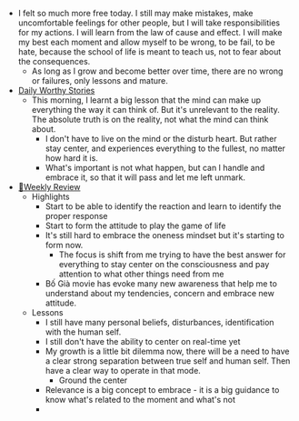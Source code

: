 - I felt so much more free today. I still may make mistakes, make uncomfortable feelings for other people, but I will take responsibilities for my actions. I will learn from the law of cause and effect. I will make my best each moment and allow myself to be wrong, to be fail, to be hate, because the school of life is meant to teach us, not to fear about the consequences. 
    - As long as I grow and become better over time, there are no wrong or failures, only lessons and mature.
- [Daily Worthy Stories](<Daily Worthy Stories.md>)
    - This morning, I learnt a big lesson that the mind can make up everything the way it can think of. But it's unrelevant to the reality. The absolute truth is on the reality, not what the mind can think about.
        - I don't have to live on the mind or the disturb heart. But rather stay center, and experiences everything to the fullest, no matter how hard it is.
        - What's important is not what happen, but can  I handle and embrace it, so that it will pass and let me left unmark.
- [📝Weekly Review](<📝Weekly Review.md>)
    - Highlights
        - Start to be able to identify the reaction and learn to identify the proper response
        - Start to form the attitude to play the game of life
        - It's still hard to embrace the oneness mindset but it's starting to form now.
            - The focus is shift from me trying to have the best answer for everything to stay center on the consciousness and pay attention to what other things need from me
        - Bố Già movie has evoke many new awareness that help me to understand about my tendencies, concern and embrace new attitude.
    - Lessons
        - I still have many personal beliefs, disturbances, identification with the human self.
        - I still don't have the ability to center on real-time yet
        - My growth is a little bit dilemma now, there will be a need to have a clear strong separation between true self and human self. Then have a clear way to operate in that mode.
            - Ground the center
        - Relevance is a big concept to embrace - it is a big guidance to know what's related to the moment and what's not
        - 
